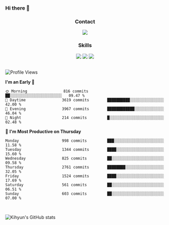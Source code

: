 ### Hi there 👋

<!--
**Key5771/Key5771** is a ✨ _special_ ✨ repository because its `README.md` (this file) appears on your GitHub profile.

Here are some ideas to get you started:

- 🔭 I’m currently working on ...
- 🌱 I’m currently learning ...
- 👯 I’m looking to collaborate on ...
- 🤔 I’m looking for help with ...
- 💬 Ask me about ...
- 📫 How to reach me: ...
- 😄 Pronouns: ...
- ⚡ Fun fact: ...
-->

<h3 align="center">Contact</h3>
<div align="center">
  <a href="mailto:ksj57715@gmail.com"><img src="https://img.shields.io/badge/Gmail-D14836?style=for-the-badge&logo=gmail&logoColor=white"/></a>
</div>

<h3 align="center">Skills</h3>
<div align="center">
  <img src="https://img.shields.io/badge/iOS-000000?style=for-the-badge&logo=ios&logoColor=white"/>
  <img src="https://img.shields.io/badge/Swift-FA7343?style=for-the-badge&logo=swift&logoColor=white"/>
  <img src="https://img.shields.io/badge/Xcode-007ACC?style=for-the-badge&logo=Xcode&logoColor=white"/>
</div>

<br>

<!--START_SECTION:waka-->
![Profile Views](http://img.shields.io/badge/Profile%20Views-0-blue)

**I'm an Early 🐤** 

```text
🌞 Morning                816 commits         ██░░░░░░░░░░░░░░░░░░░░░░░   09.47 % 
🌆 Daytime                3619 commits        ██████████░░░░░░░░░░░░░░░   42.00 % 
🌃 Evening                3967 commits        ████████████░░░░░░░░░░░░░   46.04 % 
🌙 Night                  214 commits         █░░░░░░░░░░░░░░░░░░░░░░░░   02.48 % 
```
📅 **I'm Most Productive on Thursday** 

```text
Monday                   998 commits         ███░░░░░░░░░░░░░░░░░░░░░░   11.58 % 
Tuesday                  1344 commits        ████░░░░░░░░░░░░░░░░░░░░░   15.60 % 
Wednesday                825 commits         ██░░░░░░░░░░░░░░░░░░░░░░░   09.58 % 
Thursday                 2761 commits        ████████░░░░░░░░░░░░░░░░░   32.05 % 
Friday                   1524 commits        ████░░░░░░░░░░░░░░░░░░░░░   17.69 % 
Saturday                 561 commits         ██░░░░░░░░░░░░░░░░░░░░░░░   06.51 % 
Sunday                   603 commits         ██░░░░░░░░░░░░░░░░░░░░░░░   07.00 % 
```



<!--END_SECTION:waka-->

<br>


![Kihyun's GitHub stats](https://github-readme-stats.vercel.app/api?username=key5771&show_icons=true&theme=radical)
